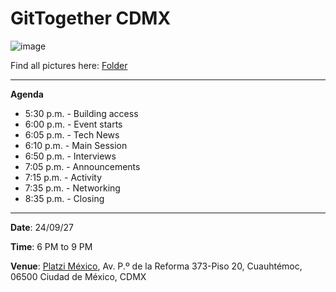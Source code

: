 # GitTogether CDMX

![image](../GitTogetherCDMX_2024-09-27/assets/General240927.jpeg)

Find all pictures here: [Folder](https://stdntpartners-my.sharepoint.com/:f:/g/personal/manuel_ortiz_studentambassadors_com/EmKRgS4WmbVNn-dWsScKrYQBsvOutoakPW4ECRzwvu1y1g?e=adKxAY)

-----------

**Agenda**

- 5:30 p.m. - Building access
- 6:00 p.m. - Event starts
- 6:05 p.m. - Tech News
- 6:10 p.m. - Main Session
- 6:50 p.m. - Interviews
- 7:05 p.m. - Announcements
- 7:15 p.m. - Activity
- 7:35 p.m. - Networking
- 8:35 p.m. - Closing

-----------

**Date**: 24/09/27

**Time**: 6 PM to 9 PM 

**Venue**: [Platzi México](https://maps.app.goo.gl/8AxDg6wCKLrgP5Vi7), Av. P.º de la Reforma 373-Piso 20, Cuauhtémoc, 06500 Ciudad de México, CDMX
